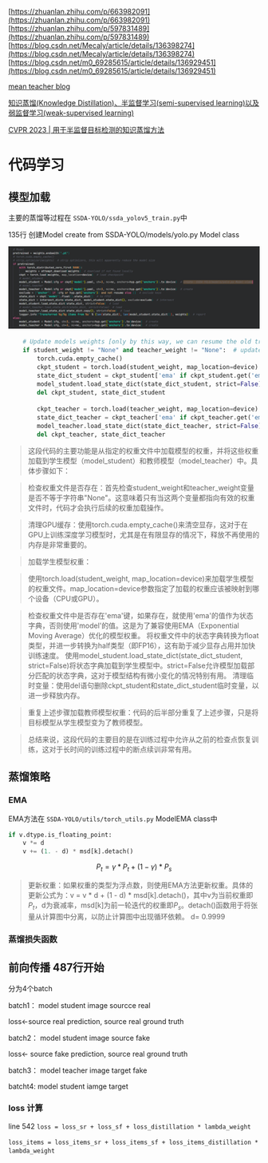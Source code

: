 [https://zhuanlan.zhihu.com/p/663982091](https://zhuanlan.zhihu.com/p/663982091)
[https://zhuanlan.zhihu.com/p/597831489](https://zhuanlan.zhihu.com/p/597831489)
[https://blog.csdn.net/Mecaly/article/details/136398274](https://blog.csdn.net/Mecaly/article/details/136398274)
[https://blog.csdn.net/m0_69285615/article/details/136929451](https://blog.csdn.net/m0_69285615/article/details/136929451)

[mean teacher blog](https://bitlines.github.io/2020/03/22/%E6%9C%BA%E5%99%A8%E5%AD%A6%E4%B9%A0-%E5%8D%8A%E7%9B%91%E7%9D%A3%E5%AD%A6%E4%B9%A0-Mean-Teacher/)

[知识蒸馏(Knowledge Distillation)、半监督学习(semi-supervised learning)以及弱监督学习(weak-supervised learning)](https://blog.csdn.net/qq_39426225/article/details/105563710)

[CVPR 2023 | 用于半监督目标检测的知识蒸馏方法](https://www.wanweixueshu.com/news/detail/60202)

# 代码学习

## 模型加载
主要的蒸馏等过程在 `SSDA-YOLO/ssda_yolov5_train.py`中

135行 创建Model create from SSDA-YOLO/models/yolo.py Model class

![](tmp93ED.png)

```python
    # Update models weights [only by this way, we can resume the old training normally...][ref models.experimental.attempt_load()]
    if student_weight != "None" and teacher_weight != "None":  # update model_student and model_teacher
        torch.cuda.empty_cache()
        ckpt_student = torch.load(student_weight, map_location=device)  # load checkpoint
        state_dict_student = ckpt_student['ema' if ckpt_student.get('ema') else 'model'].float().half().state_dict()  # to FP32
        model_student.load_state_dict(state_dict_student, strict=False)  # load
        del ckpt_student, state_dict_student
        
        ckpt_teacher = torch.load(teacher_weight, map_location=device)  # load checkpoint
        state_dict_teacher = ckpt_teacher['ema' if ckpt_teacher.get('ema') else 'model'].float().half().state_dict()  # to FP32
        model_teacher.load_state_dict(state_dict_teacher, strict=False)  # load
        del ckpt_teacher, state_dict_teacher
```

> 这段代码的主要功能是从指定的权重文件中加载模型的权重，并将这些权重加载到学生模型（model_student）和教师模型（model_teacher）中。具体步骤如下：

>检查权重文件是否存在：首先检查student_weight和teacher_weight变量是否不等于字符串"None"。这意味着只有当这两个变量都指向有效的权重文件时，代码才会执行后续的权重加载操作。

>清理GPU缓存：使用torch.cuda.empty_cache()来清空显存，这对于在GPU上训练深度学习模型时，尤其是在有限显存的情况下，释放不再使用的内存是非常重要的。

>加载学生模型权重：

>使用torch.load(student_weight, map_location=device)来加载学生模型的权重文件。map_location=device参数指定了加载的权重应该被映射到哪个设备（CPU或GPU）。

>检查权重文件中是否存在'ema'键，如果存在，就使用'ema'的值作为状态字典，否则使用'model'的值。这是为了兼容使用EMA（Exponential Moving Average）优化的模型权重。
>将权重文件中的状态字典转换为float类型，并进一步转换为half类型（即FP16），这有助于减少显存占用并加快训练速度。
>使用model_student.load_state_dict(state_dict_student, strict=False)将状态字典加载到学生模型中。strict=False允许模型加载部分匹配的状态字典，这对于模型结构有微小变化的情况特别有用。
>清理临时变量：使用del语句删除ckpt_student和state_dict_student临时变量，以进一步释放内存。

>重复上述步骤加载教师模型权重：代码的后半部分重复了上述步骤，只是将目标模型从学生模型变为了教师模型。

>总结来说，这段代码的主要目的是在训练过程中允许从之前的检查点恢复训练，这对于长时间的训练过程中的断点续训非常有用。

## 蒸馏策略

### EMA

EMA方法在 `SSDA-YOLO/utils/torch_utils.py` ModelEMA class中

```python
if v.dtype.is_floating_point:
    v *= d
    v += (1. - d) * msd[k].detach()
```
$$
P_t = \gamma * P_t  + (1-\gamma) * P_s
$$
> 更新权重：如果权重的类型为浮点数，则使用EMA方法更新权重。具体的更新公式为：v = v * d + (1 - d) * msd[k].detach()，其中v为当前权重即$P_t$，d为衰减率，msd[k]为前一轮迭代的权重即$P_s$。detach()函数用于将张量从计算图中分离，以防止计算图中出现循环依赖。 d= 0.9999

### 蒸馏损失函数

## 前向传播 487行开始

分为4个batch

batch1： model student image sourcce real

loss<-source real prediction, source real ground truth

batch2： model student image source fake

loss<- source fake prediction, source real ground truth

batch3： model teacher image target fake



batcht4: model student iamge target 


### loss 计算

line 542 `loss = loss_sr + loss_sf + loss_distillation * lambda_weight`

`loss_items = loss_items_sr + loss_items_sf + loss_items_distillation * lambda_weight`
